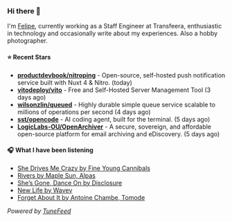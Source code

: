### Hi there 👋

I'm [Felipe](https://felipevm.com), currently working as a Staff Engineer at Transfeera, enthusiastic in technology and occasionally write about my experiences. Also a hobby photographer.

#### ⭐ Recent Stars
- **[productdevbook/nitroping](https://github.com/productdevbook/nitroping)** - Open-source, self-hosted push notification service built with Nuxt 4 &amp; Nitro. (today)
- **[vitodeploy/vito](https://github.com/vitodeploy/vito)** - Free and Self-Hosted  Server Management Tool (3 days ago)
- **[wilsonzlin/queued](https://github.com/wilsonzlin/queued)** - Highly durable simple queue service scalable to millions of operations per second (4 days ago)
- **[sst/opencode](https://github.com/sst/opencode)** - AI coding agent, built for the terminal. (5 days ago)
- **[LogicLabs-OU/OpenArchiver](https://github.com/LogicLabs-OU/OpenArchiver)** - A secure, sovereign, and affordable open-source platform for email archiving and eDiscovery. (5 days ago)

#### 🎧 What I have been listening
- [She Drives Me Crazy by Fine Young Cannibals](https://open.spotify.com/track/4d6eqRtpDX7tydHJGDZUBQ)
- [Rivers by Maple Sun, Alpas](https://open.spotify.com/track/2Jn1NetRmMs5MTZU9mVVpV)
- [She’s Gone, Dance On by Disclosure](https://open.spotify.com/track/29I9dv9Nq704w0Oc5yFGsR)
- [New Life by Wavey](https://open.spotify.com/track/3uvYzu0w2eidLXXBV7k4tr)
- [Forget About It by Antoine Chambe, Tomode](https://open.spotify.com/track/1A1PZczza9n3I6l72bAGyN)

_Powered by [TuneFeed](https://tunefeed.app?ref=github.com)_
